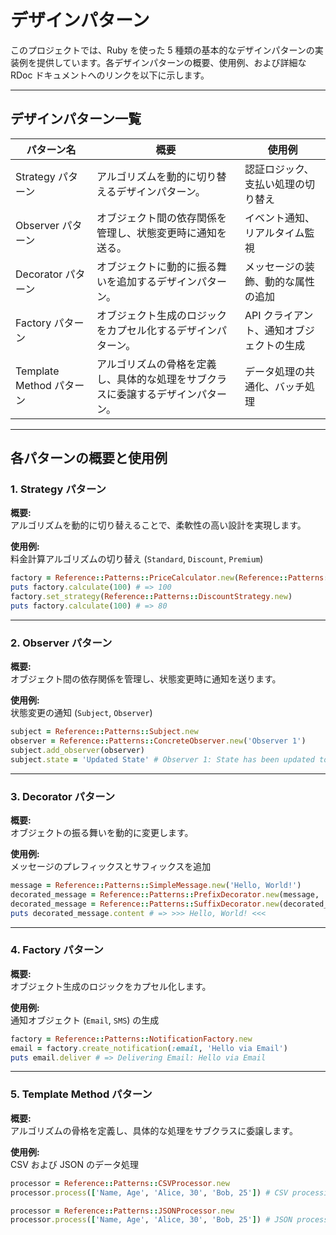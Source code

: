 # デザインパターン

このプロジェクトでは、Ruby を使った 5 種類の基本的なデザインパターンの実装例を提供しています。各デザインパターンの概要、使用例、および詳細な RDoc ドキュメントへのリンクを以下に示します。

---

## **デザインパターン一覧**

| パターン名            | 概要                                                                 | 使用例                             |
|-----------------------|----------------------------------------------------------------------|------------------------------------|
| Strategy パターン     | アルゴリズムを動的に切り替えるデザインパターン。                          | 認証ロジック、支払い処理の切り替え     |
| Observer パターン     | オブジェクト間の依存関係を管理し、状態変更時に通知を送る。                  | イベント通知、リアルタイム監視         |
| Decorator パターン    | オブジェクトに動的に振る舞いを追加するデザインパターン。                    | メッセージの装飾、動的な属性の追加     |
| Factory パターン      | オブジェクト生成のロジックをカプセル化するデザインパターン。                 | API クライアント、通知オブジェクトの生成 |
| Template Method パターン | アルゴリズムの骨格を定義し、具体的な処理をサブクラスに委譲するデザインパターン。 | データ処理の共通化、バッチ処理         |

---

## **各パターンの概要と使用例**

### **1. Strategy パターン**

**概要:**  
アルゴリズムを動的に切り替えることで、柔軟性の高い設計を実現します。

**使用例:**  
料金計算アルゴリズムの切り替え (`Standard`, `Discount`, `Premium`)

```ruby
factory = Reference::Patterns::PriceCalculator.new(Reference::Patterns::StandardStrategy.new)
puts factory.calculate(100) # => 100
factory.set_strategy(Reference::Patterns::DiscountStrategy.new)
puts factory.calculate(100) # => 80
```

---

### **2. Observer パターン**

**概要:**  
オブジェクト間の依存関係を管理し、状態変更時に通知を送ります。

**使用例:**  
状態変更の通知 (`Subject`, `Observer`)

```ruby
subject = Reference::Patterns::Subject.new
observer = Reference::Patterns::ConcreteObserver.new('Observer 1')
subject.add_observer(observer)
subject.state = 'Updated State' # Observer 1: State has been updated to 'Updated State'
```

---

### **3. Decorator パターン**

**概要:**  
オブジェクトの振る舞いを動的に変更します。

**使用例:**  
メッセージのプレフィックスとサフィックスを追加

```ruby
message = Reference::Patterns::SimpleMessage.new('Hello, World!')
decorated_message = Reference::Patterns::PrefixDecorator.new(message, '>>> ')
decorated_message = Reference::Patterns::SuffixDecorator.new(decorated_message, ' <<<')
puts decorated_message.content # => >>> Hello, World! <<<
```

---

### **4. Factory パターン**

**概要:**  
オブジェクト生成のロジックをカプセル化します。

**使用例:**  
通知オブジェクト (`Email`, `SMS`) の生成

```ruby
factory = Reference::Patterns::NotificationFactory.new
email = factory.create_notification(:email, 'Hello via Email')
puts email.deliver # => Delivering Email: Hello via Email
```

---

### **5. Template Method パターン**

**概要:**  
アルゴリズムの骨格を定義し、具体的な処理をサブクラスに委譲します。

**使用例:**  
CSV および JSON のデータ処理

```ruby
processor = Reference::Patterns::CSVProcessor.new
processor.process(['Name, Age', 'Alice, 30', 'Bob, 25']) # CSV processing completed

processor = Reference::Patterns::JSONProcessor.new
processor.process(['Name, Age', 'Alice, 30', 'Bob, 25']) # JSON processing completed
```